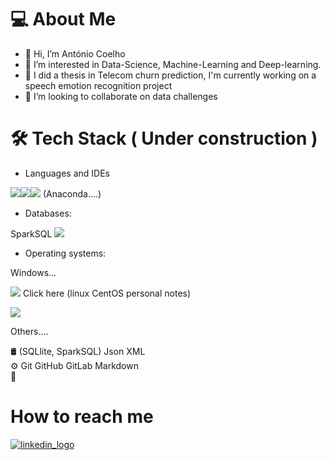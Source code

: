 # 💻  About Me
- 👋 Hi, I’m António Coelho
- 👀 I’m interested in Data-Science, Machine-Learning and Deep-learning.
- 🌱 I did a thesis in Telecom churn prediction, I'm currently working on a speech emotion recognition project
- 💞️ I’m looking to collaborate on data challenges

# 🛠  Tech Stack ( Under construction ) 

-  Languages and IDEs  

[<img src="https://img.shields.io/badge/python-3670A0?style=for-the-badge&logo=python&logoColor=ffdd54">](https://www.python.org/)<img src="https://img.shields.io/badge/jupyter-%23FA0F00.svg?style=for-the-badge&logo=jupyter&logoColor=white"><img src="https://img.shields.io/badge/Visual%20Studio%20Code-0078d7.svg?style=for-the-badge&logo=visual-studio-code&logoColor=white">   (Anaconda....)

-  Databases:  
  
SparkSQL
<img src="https://img.shields.io/badge/postgres-%23316192.svg?style=for-the-badge&logo=postgresql&logoColor=white"> 


-  Operating systems:
  
Windows...
  
[<img src="https://img.shields.io/badge/cent%20os-002260?style=for-the-badge&logo=centos&logoColor=F0F0F0">](https://afocoelho.notion.site/Linux-acfcc73a03af40a894cffae564ad6bdb) Click here (linux CentOS personal notes) 
  
<img src="https://img.shields.io/badge/Red%20Hat-EE0000?style=for-the-badge&logo=redhat&logoColor=white)">

  

Others....  


🛢    (SQLlite, SparkSQL) Json XML  
⚙️   Git GitHub GitLab Markdown  
🔧   

# How to reach me
[![linkedin_logo](https://img.shields.io/badge/linkedin-antonio--fonseca--coelho-blue)](https://www.linkedin.com/in/antonio-fonseca-coelho/)


<!---
afocoelho/afocoelho is a ✨ special ✨ repository because its `README.md` (this file) appears on your GitHub profile.
You can click the Preview link to take a look at your changes.
--->
